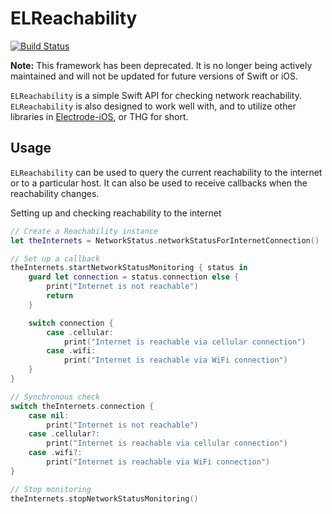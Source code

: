 # ELReachability

[![Build Status](https://travis-ci.org/Electrode-iOS/ELReachability.svg?branch=master)](https://travis-ci.org/Electrode-iOS/ELReachability)

**Note:** This framework has been deprecated. It is no longer being actively maintained and will not be updated for future versions of Swift or iOS.

`ELReachability` is a simple Swift API for checking network reachability. `ELReachability` is also designed to work well with, and to utilize other libraries in [Electrode-iOS](https://github.com/Electrode-iOS), or THG for short.

## Usage

`ELReachability` can be used to query the current reachability to the internet or to a particular host. It can also be used to receive callbacks when the reachability changes.

Setting up and checking reachability to the internet

```swift
// Create a Reachability instance
let theInternets = NetworkStatus.networkStatusForInternetConnection()

// Set up a callback
theInternets.startNetworkStatusMonitoring { status in
    guard let connection = status.connection else {
        print("Internet is not reachable")
        return
    }

    switch connection {
        case .cellular:
            print("Internet is reachable via cellular connection")
        case .wifi:
            print("Internet is reachable via WiFi connection")
    }
}

// Synchronous check
switch theInternets.connection {
    case nil:
        print("Internet is not reachable")
    case .cellular?:
        print("Internet is reachable via cellular connection")
    case .wifi?:
        print("Internet is reachable via WiFi connection")
}

// Stop monitoring
theInternets.stopNetworkStatusMonitoring()
```

